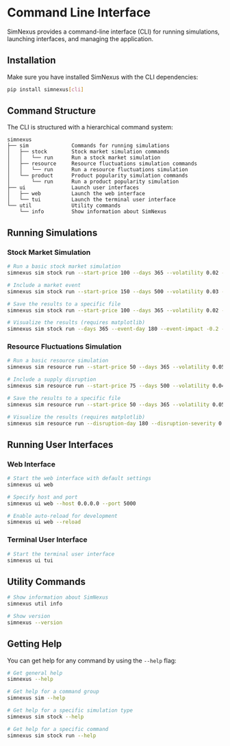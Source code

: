 # Command Line Interface

SimNexus provides a command-line interface (CLI) for running simulations, launching interfaces, and managing the application.

## Installation

Make sure you have installed SimNexus with the CLI dependencies:

```bash
pip install simnexus[cli]
```

## Command Structure

The CLI is structured with a hierarchical command system:

```
simnexus
├── sim              Commands for running simulations
│   ├── stock        Stock market simulation commands
│   │   └── run      Run a stock market simulation
│   ├── resource     Resource fluctuations simulation commands
│   │   └── run      Run a resource fluctuations simulation
│   └── product      Product popularity simulation commands
│       └── run      Run a product popularity simulation
├── ui               Launch user interfaces
│   ├── web          Launch the web interface
│   └── tui          Launch the terminal user interface
└── util             Utility commands
    └── info         Show information about SimNexus
```

## Running Simulations

### Stock Market Simulation

```bash
# Run a basic stock market simulation
simnexus sim stock run --start-price 100 --days 365 --volatility 0.02 --drift 0.001

# Include a market event
simnexus sim stock run --start-price 150 --days 500 --volatility 0.03 --drift 0.002 --event-day 250 --event-impact -0.15

# Save the results to a specific file
simnexus sim stock run --start-price 100 --days 365 --volatility 0.02 --drift 0.001 --output my_simulation.csv

# Visualize the results (requires matplotlib)
simnexus sim stock run --days 365 --event-day 180 --event-impact -0.2 --viz
```

### Resource Fluctuations Simulation

```bash
# Run a basic resource simulation
simnexus sim resource run --start-price 50 --days 365 --volatility 0.05 --drift 0.001

# Include a supply disruption
simnexus sim resource run --start-price 75 --days 500 --volatility 0.04 --drift 0.002 --disruption-day 200 --disruption-severity 0.3

# Save the results to a specific file
simnexus sim resource run --start-price 50 --days 365 --volatility 0.05 --drift 0.001 --output resource_prices.csv

# Visualize the results (requires matplotlib)
simnexus sim resource run --disruption-day 180 --disruption-severity 0.3 --viz
```

## Running User Interfaces

### Web Interface

```bash
# Start the web interface with default settings
simnexus ui web

# Specify host and port
simnexus ui web --host 0.0.0.0 --port 5000

# Enable auto-reload for development
simnexus ui web --reload
```

### Terminal User Interface

```bash
# Start the terminal user interface
simnexus ui tui
```

## Utility Commands

```bash
# Show information about SimNexus
simnexus util info

# Show version
simnexus --version
```

## Getting Help

You can get help for any command by using the `--help` flag:

```bash
# Get general help
simnexus --help

# Get help for a command group
simnexus sim --help

# Get help for a specific simulation type
simnexus sim stock --help

# Get help for a specific command
simnexus sim stock run --help
```